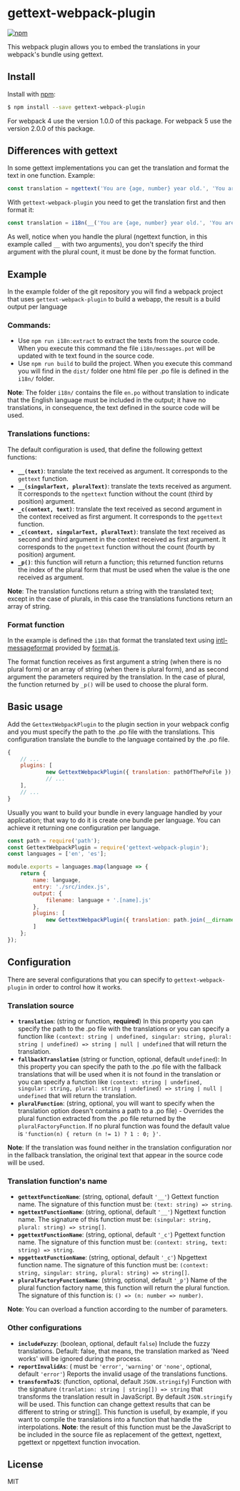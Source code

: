 
# gettext-webpack-plugin

[![npm](https://img.shields.io/npm/v/gettext-webpack-plugin.svg)](http://npm.im/gettext-webpack-plugin)

This webpack plugin allows you to embed the translations in your webpack's bundle using gettext.

## Install

Install with [npm](https://www.npmjs.com/):

```sh
$ npm install --save gettext-webpack-plugin
```

For webpack 4 use the version 1.0.0 of this package.
For webpack 5 use the version 2.0.0 of this package.

## Differences with gettext

In some gettext implementations you can get the translation and format the text in one function. Example:

```js
const translation = ngettext('You are {age, number} year old.', 'You are {age, number} years old.', {age: 20});
```

With `gettext-webpack-plugin` you need to get the translation first and then format it:

```js
const translation = i18n(__('You are {age, number} year old.', 'You are {age, number} years old.'), {age: 20});
```

As well, notice when you handle the plural (ngettext function, in this example called `__` with two arguments), you don't specify the third argument with the plural count, it must be done by the format function.

## Example

In the example folder of the git repository you will find a webpack project that uses `gettext-webpack-plugin` to build a webapp, the result is a build output per language

### Commands:

- Use `npm run i18n:extract` to extract the texts from the source code. When you execute this command the file `i18n/messages.pot` will be updated with te text found in the source code.
- Use `npm run build` to build the project. When you execute this command you will find in the `dist/` folder one html file per .po file is defined in the `i18n/` folder.

**Note**: The folder `i18n/` contains the file `en.po` without translation to indicate that the English language must be included in the output; it have no translations, in consequence, the text defined in the source code will be used.

### Translations functions:

The default configuration is used, that define the following gettext functions:

- **`__(text)`**: translate the text received as argument. It corresponds to the `gettext` function.
- **`__(singularText, pluralText)`**: translate the texts received as argument. It corresponds to the `ngettext` function without the count (third by position) argument.
- **`_c(context, text)`**: translate the text received as second argument in the context received as first argument. It corresponds to the `pgettext` function.
- **`_c(context, singularText, pluralText)`**: translate the text received as second and third argument in the context received as first argument. It corresponds to the `pngettext` function without the count (fourth by position) argument.
- **`_p()`**: this function will return a function; this returned function returns the index of the plural form that must be used when the value is the one received as argument.

**Note**: The translation functions return a string with the translated text; except in the case of plurals, in this case the translations functions return an array of string.

### Format function

In the example is defined the `i18n` that format the translated text using [intl-messageformat](https://www.npmjs.com/package/intl-messageformat) provided by [format.js](https://formatjs.io/).

The format function receives as first argument a string (when there is no plural form) or an array of string (when there is plural form), and as second argument the parameters required by the translation. In the case of plural, the function returned by `_p()` will be used to choose the plural form.

## Basic usage

Add the `GettextWebpackPlugin` to the plugin section in your webpack config and you must specify the path to the .po file with the translations. This configuration translate the bundle to the language contained by the .po file.

```js
{
    // ...
    plugins: [
            new GettextWebpackPlugin({ translation: pathOfThePoFile }),
            // ...
    ],
    // ...
}
```

Usually you want to build your bundle in every language handled by your application; that way to do it is create one bundle per language. You can achieve it returning one configuration per language.

```js
const path = require('path');
const GettextWebpackPlugin = require('gettext-webpack-plugin');
const languages = ['en', 'es'];

module.exports = languages.map(language => {
    return {
        name: language,
        entry: './src/index.js',
        output: {
            filename: language + '.[name].js'
        },
        plugins: [
            new GettextWebpackPlugin({ translation: path.join(__dirname, 'i18n', language + '.po') })
        ]
    };
});
```

## Configuration

There are several configurations that you can specify to `gettext-webpack-plugin` in order to control how it works.

### Translation source

- **`translation`**: (string or function, **required**) In this property you can specify the path to the .po file with the translations or you can specify a function like `(context: string | undefined, singular: string, plural: string | undefined) => string | null | undefined` that will return the translation.
- **`fallbackTranslation`** (string or function, optional, default `undefined`): In this property you can specify the path to the .po file with the fallback translations that will be used when it is not found in the translation or you can specify a function like `(context: string | undefined, singular: string, plural: string | undefined) => string | null | undefined` that will return the translation.
- **`pluralFunction`**: (string, optional, you will want to specify when the translation option doesn't contains a path to a .po file) - Overrides the plural function extracted from the .po file returned by the `pluralFactoryFunction`. If no plural function was found the default value is `'function(n) { return (n != 1) ? 1 : 0; }'`.

**Note**: If the translation was found neither in the translation configuration nor in the fallback translation, the original text that appear in the source code will be used.

### Translation function's name

- **`gettextFunctionName`**: (string, optional, default `'__'`) Gettext function name. The signature of this function must be: `(text: string) => string`.
- **`ngettextFunctionName`**: (string, optional, default `'__'`) Ngettext function name. The signature of this function must be: `(singular: string, plural: string) => string[]`.
- **`pgettextFunctionName`**: (string, optional, default `'_c'`) Pgettext function name. The signature of this function must be: `(context: string, text: string) => string`.
- **`npgettextFunctionName`**: (string, optional, default `'_c'`) Npgettext function name. The signature of this function must be: `(context: string, singular: string, plural: string) => string[]`.
- **`pluralFactoryFunctionName`**: (string, optional, default `'_p'`) Name of the plural function factory name, this function will return the plural function. The signature of this function is: `() => (n: number => number)`.

**Note**: You can overload a function according to the number of parameters.

### Other configurations

- **`includeFuzzy`**: (boolean, optional, default `false`) Include the fuzzy translations. Default: false, that means, the translation marked as 'Need works' will be ignored during the process.
- **`reportInvalidAs`**: ( must be `'error'`, `'warning'` or `'none'`, optional, default `'error'`) Reports the invalid usage of the translations functions.
- **`transformToJS`**: (function, optional, default `JSON.stringify`) Function with the signature `(tranlation: string | string[]) => string` that transforms the translation result in JavaScript. By default `JSON.stringify` will be used. This function can change gettext results that can be different to string or string[]. This function is usefull, by example, if you want to compile the translations into a function that handle the interpolations. **Note**: the result of this function must be the JavaScript to be included in the source file as replacement of the gettext, ngettext, pgettext or npgettext function invocation.

## License

MIT

<!--
Edited with: https://stackedit.io/app
-->